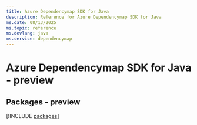 ```yaml
---
title: Azure Dependencymap SDK for Java
description: Reference for Azure Dependencymap SDK for Java
ms.date: 08/13/2025
ms.topic: reference
ms.devlang: java
ms.service: dependencymap
---
```

# Azure Dependencymap SDK for Java - preview
## Packages - preview
[!INCLUDE [packages](dependencymap-index.md)]